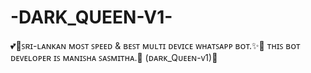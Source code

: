 # -DARK_QUEEN-V1-
💕🥰ꜱʀɪ-ʟᴀɴᴋᴀɴ ᴍᴏꜱᴛ ꜱᴘᴇᴇᴅ &amp; ʙᴇꜱᴛ ᴍᴜʟᴛɪ ᴅᴇᴠɪᴄᴇ ᴡʜᴀᴛꜱᴀᴘᴘ ʙᴏᴛ.✨🌷 ᴛʜɪꜱ ʙᴏᴛ ᴅᴇᴠᴇʟᴏᴘᴇʀ ɪꜱ ᴍᴀɴɪꜱʜᴀ ꜱᴀꜱᴍɪᴛʜᴀ.💝 (ᴅᴀʀᴋ_Qᴜᴇᴇɴ-ᴠ1)🌹
